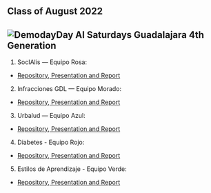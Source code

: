 ## Class of August 2022
![DemodayDay AI Saturdays Guadalajara 4th Generation](https://user-images.githubusercontent.com/15841147/204033447-e9d7eef5-e439-43fb-bb98-f80e6e3ca9f8.png)
---

1) SocIAlis — Equipo Rosa:
- [Repository, Presentation and Report](https://github.com/SaturdaysAI/Projects/blob/master/Guadalajara/August2022/socIAlis)

2) Infracciones GDL — Equipo Morado:
- [Repository, Presentation and Report](https://github.com/SaturdaysAI/Projects/tree/master/Guadalajara/August2022/InfraccionesGDL)

3) Urbalud  — Equipo Azul:
- [Repository, Presentation and Report](https://github.com/SaturdaysAI/Projects/tree/master/Guadalajara/August2022/Urbalud)

4) Diabetes - Equipo Rojo:
- [Repository, Presentation and Report](https://github.com/SaturdaysAI/Projects/tree/master/Guadalajara/August2022/SysvIA)

5) Estilos de Aprendizaje - Equipo Verde:
- [Repository, Presentation and Report](https://github.com/SaturdaysAI/Projects/tree/master/Guadalajara/August2022/estilosdeaprendizaje)

